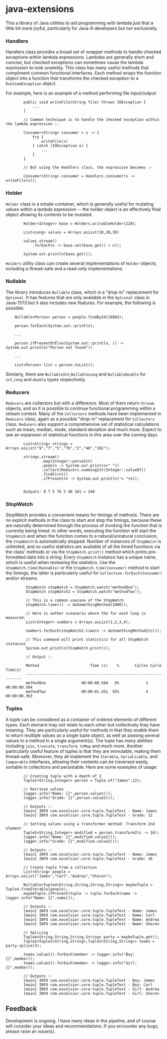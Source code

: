 # java-extensions

This a library of Java utilities to aid programming with lambda just that a little bit more joyful, particularly for 
Java-8 developers but not exclusively. 
### Handlers
Handlers class provides a broad set of wrapper methods to handle checked exceptions within lambda expressions. Lambdas 
are generally short and concise, but checked exceptions can sometimes cause the lambda expression to look unwieldy. 
This class has many useful methods that compliment common functional interfaces. Each method wraps the function object 
into a function that transforms the checked exception to a `RuntimeException` object.

For example, here is an example of a method performing file input/output:
```
        public void writeFile(String file) throws IOException {
            ...
        }
 
        // Common technique is to handle the checked exception within the lambda expression :-
        
        Consumer<String> consumer = s -> {
            try {
                writeFile(s)
            } catch (IOException e) {
                ...
            }
        }
 
        // But using the Handlers class, the expression becomes :-
 
        Consumer<String> consumer = Handlers.consumer(s -> writeFile(s));
```
### Holder
`Holder` class is a simple container, which is generally useful for mutating values within a lambda expression -- the
holder object is an effectively final object allowing its contents to be mutated.
```
        Holder<Integer> base = Holders.writableHolder(220);
        
        List<Long> values = Arrays.asList(10,20,30)       
        
        values.stream()
            .forEach(n -> base.set(base.get() + n));
        
        System.out.println(base.get());
``` 
`Holders` utility class can create several implementations of `Holder` objects, including a thread-safe and a read-only
implementations. 
### Nullable
The library introduces `Nullable` class, which is a "drop-in" replacement for `Optional`. It has features that are only 
available in the `Optional` class in Java-11/13 but it also includes new features. For example, the following is possible:
```
    Nullable<Person> person = people.findById(10983);
    
    person.forEach(System.out::println);    
    
    ...
    
    person.ifPresentOrElse(System.out::println, () -> System.out.println("Person not found"))
    
    ...
    
    List<Person> list = person.toList();
```
Similarly, there are `NullableInt`,`NullableLong` and `NullableDouble` for `int`,`long` and `double` types respectively.
### Reducers
`Reducers` are collectors but with a difference. Most of them return `Stream` objects, and so it is possible to continue
functional programming within a stream context. Many of the `Collectors` methods have been implemented in `Reducers` class, 
again as a possible "drop-in" replacement for `Collectors` class. `Reducers` also support a comprehensive set of statistical
calculations such as mean, median, mode, standard deviation and much more. Expect to see an expansion of statistical 
functions in this area over the coming days.  

```
        List<String> strings = Arrays.asList("9","7","5","76","2","40","101");

        strings.stream()
                .map(Integer::parseInt)
                .peek(n -> System.out.print(n+" "))
                .collect(Reducers.summingInt(Integer::valueOf))
                .findFirst()
                .ifPresent(n -> System.out.println("= "+n)); 

                
        Outputs: 9 7 5 76 2 40 101 = 240         
```
### StopWatch
StopWatch provides a convenient means for timings of methods. There are no explicit methods in the class to start and 
stop the timings, because these are naturally determined through the process of invoking the function that is currently
being timed. In other words, executing the function will start the `StopWatch` and when the function comes to a 
natural/unnatural conclusion, the `StopWatch` is automatically stopped. Number of instances of `StopWatch` is unlimited,
and so useful statistics are available of all the timed functions via the class' methods or via the `StopWatch.print()` 
method which prints pre-formatted data into a string. Every `StopWatch` instance has a unique name, which is useful when 
reviewing the statistics. Use the `StopWatch.time(Runnable)` or the `StopWatch.time(Consumer)` method to start the timings,
the latter is particularly useful for `Collection.forEach(Consumer)` and/or streams.
```
         StopWatch stopWatch = StopWatch.watch("methodOne");
         StopWatch stopWatch2 = StopWatch.watch("methodTwo");
 
         // This is a common usecase of the StopWatch
         stopWatch.time(() -> doSomethingMethod(1000));
 
         // Here is aother sceanario where the for each loop is measured.
         List<Integer> numbers = Arrays.asList(1,2,3,4);
    
         numbers.forEach(stopWatch2.time(n -> doSomethingMethod2(n)));
    
         // This command will print statistics for all StopWatch instances
         System.out.println(StopWatch.print());
    
         // Output :-
    
         Method                       Time (s)    %       Cycles Cycle Time(s)
         --------------------------------------------------------------------
         methodOne                00:00:00.504   8%            1 00:00:00.504
         methodTwo                00:00:01.451  92%            4 00:00:00.363

```
### Tuples
A tuple can be considered as a container of ordered elements of different types. Each element may not relate to each
other but collectively they have meaning. They are particularly useful for methods in that they enable them to 
return multiple values as a single tuple object, as well as passing several values to a method in a single argument(s).
The tuple has many abilities including `join`, `truncate`, `transform`, `toMap` and much more. Another particularly useful 
feature of tuples is that they are immutable, making them thread-safe. Moreover, they all implement the `Iterable`, 
`Serializable`, and `Comparable` interfaces, allowing their contents can be traversed easily, sortable in 
collections and persistable. Here are some examples of usage:
```
        // Creating tuple with a depth of 2
        Tuple2<String,Integer> person = Tuple.of("James",12);
         
        // Retrieve values
        logger.info("Name: {}",person.value1());
        logger.info("Grade: {}",person.value2());
        
        // Outputs :-
        [main] INFO com.excelsior.core.tuple.TupleTest - Name: James
        [main] INFO com.excelsior.core.tuple.TupleTest - Grade: 12
        
        // Setting values using a transformer method: Transform 2nd element
        Tuple2<String,Integer> modified = person.transform2(s -> 16);
        logger.info("Name: {}",modified.value1());
        logger.info("Grade: {}",modified.value2());
        
        // Outputs :-
        [main] INFO com.excelsior.core.tuple.TupleTest - Name: James
        [main] INFO com.excelsior.core.tuple.TupleTest - Grade: 16
        
        // Create tuple from a collection
        List<String> people = Arrays.asList("James","Carl","Andrea","Sharon");

        Nullable<Tuple4<String,String,String,String>> maybeTuple = Tuple4.fromIterable(people);
        maybeTuple.ifPresent(tuple -> tuple.forEach(name -> logger.info("Name: {}",name)));
        
        // Outputs :-
        [main] INFO com.excelsior.core.tuple.TupleTest - Name: James
        [main] INFO com.excelsior.core.tuple.TupleTest - Name: Carl
        [main] INFO com.excelsior.core.tuple.TupleTest - Name: Andrea
        [main] INFO com.excelsior.core.tuple.TupleTest - Name: Sharon
        
        // Splicing
        Tuple4<String,String,String,String> party = maybeTuple.get();
        Tuple2<Tuple2<String,String>,Tuple2<String,String>> teams = party.splice(3);

        teams.value1().forEach(member -> logger.info("Boy: {}",member));
        teams.value2().forEach(member -> logger.info("Girl: {}",member));
        
        // Outputs :-        
        [main] INFO com.excelsior.core.tuple.TupleTest - Boy: James
        [main] INFO com.excelsior.core.tuple.TupleTest - Boy: Carl
        [main] INFO com.excelsior.core.tuple.TupleTest - Girl: Andrea
        [main] INFO com.excelsior.core.tuple.TupleTest - Girl: Sharon                       
```

## Feedback
Development is ongoing. I have many ideas in the pipeline, and of course will consider your ideas and recommendations. 
If you encounter any bugs, please raise an issue(s).
